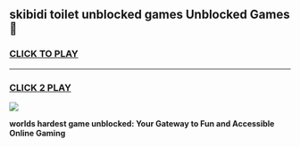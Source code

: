 
## skibidi toilet unblocked games Unblocked Games👋
<h3>
<a href="https://premium.freeplayer.one?title=skibidi_toilet_unblocked_games&ref=16F">CLICK TO PLAY</a></h3>
<hr>

<h3>
<a href="https://premium.freeplayer.one?title=skibidi_toilet_unblocked_games&ref=16F">CLICK 2 PLAY</a>
  
</h3>

<a href="https://premium.freeplayer.one?title=skibidi_toilet_unblocked_games&ref=16F/"><img src="https://clearcache.store/games.png"></a>


**worlds hardest game unblocked: Your Gateway to Fun and Accessible Online Gaming**
